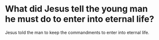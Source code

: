 # What did Jesus tell the young man he must do to enter into eternal life?

Jesus told the man to keep the commandments to enter into eternal life.
